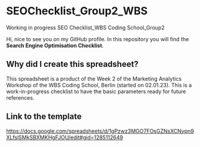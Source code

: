 # SEOChecklist_Group2_WBS
Working in progress SEO Checklist_WBS Coding School_Group2

Hi, nice to see you on my GitHub profile.
In this repository you will find the **Search Engine Optimisation Checklist**.


## Why did I create this spreadsheet?

This spreadsheet is a product of the Week 2 of the Marketing Analytics Workshop of the WBS Coding School, Berlin (started on 02.01.23). This is a 
work-in-progress checklist to have the basic parameters ready for future references.

 ## Link to the template

 https://docs.google.com/spreadsheets/d/1gPzwz3MGO7FOsGZNsXCNypn9XLfslSMkSBXMKHgFJOU/edit#gid=1285112649
